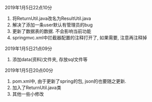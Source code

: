 2019年1月5日22点10分
1. 将ReturnUtil.java改名为ResultUtil.java
2. 解决了添加一条user默认有管理员的bug
3. 更新了数据表的数据. 不会影响当前功能
4. springmvc.xml中拦截器配置的注释打开了, 如果需要, 注意再注释掉

2019年1月5日21点09分
1. 添加data(资料)文件夹, 存放sql文件等

2019年1月5日20点00分
1. pom.xml中, 由于更新了spring的包, json的也要随之更新.
2. 加入了ReturnUtil.java类
3. 其他一些小修改

